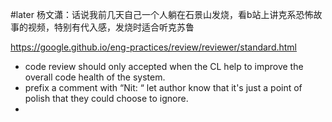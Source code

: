 #later 杨文瀟：话说我前几天自己一个人躺在石景山发烧，看b站上讲克系恐怖故事的视频，特别有代入感，发烧时适合听克苏鲁



https://google.github.io/eng-practices/review/reviewer/standard.html
- code review should only accepted when the CL help to improve the overall code health of the system.
- prefix a comment with “Nit: “ let author know that it's just a point of polish that they could choose to ignore.
- 